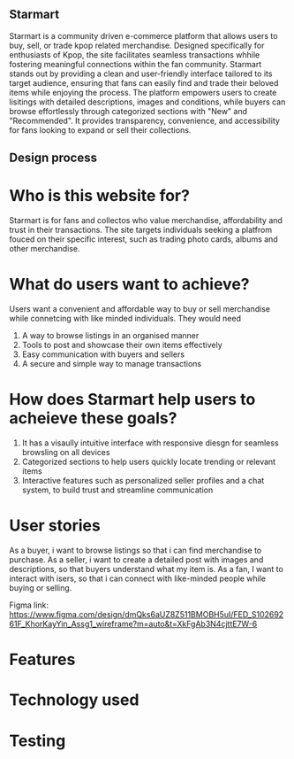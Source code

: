 ## Starmart
Starmart is a community driven e-commerce platform that allows users to buy, sell, or trade kpop related merchandise. Designed specifically for enthusiasts of Kpop, the site facilitates seamless transactions whhile fostering meaningful connections within the fan community. Starmart stands out by providing a clean and user-friendly interface tailored to its target audience, ensuring that fans can easily find and trade their beloved items while enjoying the process.
The platform empowers users to create lisitings with detailed descriptions, images and conditions, while buyers can browse effortlessly through categorized sections with "New" and "Recommended". It provides transparency, convenience, and accessibility for fans looking to expand or sell their collections. 

## Design process
# Who is this website for? 
Starmart is for fans and collectos who value merchandise, affordability and trust in their transactions. The site targets individuals seeking a platfrom fouced on their specific interest, such as trading photo cards, albums and other merchandise. 

# What do users want to achieve? 
Users want a convenient and affordable way to buy or sell merchandise while connetcing with like minded individuals. They would need
1. A way to browse listings in an organised manner
2. Tools to post and showcase their own items effectively
3. Easy communication with buyers and sellers
4. A secure and simple way to manage transactions

# How does Starmart help users to acheieve these goals?
1. It has a visaully intuitive interface with responsive diesgn for seamless browsling on all devices
2. Categorized sections to help users quickly locate trending or relevant items
3. Interactive features such as personalized seller profiles and a chat system, to build trust and streamline communication

# User stories
As a buyer, i want to browse listings so that i can find merchandise to purchase. As a seller, i want to create a detailed post with images and descriptions, so that buyers understand what my item is. As a fan, I want to interact with isers, so that i can connect with like-minded people while buying or selling. 

Figma link: https://www.figma.com/design/dmQks6aUZ8Z511BMOBH5uI/FED_S10269261F_KhorKayYin_Assg1_wireframe?m=auto&t=XkFgAb3N4cjttE7W-6

# Features

# Technology used

# Testing


